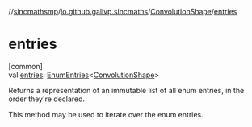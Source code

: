 //[sincmathsmp](../../../index.md)/[io.github.gallvp.sincmaths](../index.md)/[ConvolutionShape](index.md)/[entries](entries.md)

# entries

[common]\
val [entries](entries.md): [EnumEntries](https://kotlinlang.org/api/latest/jvm/stdlib/kotlin.enums/-enum-entries/index.html)&lt;[ConvolutionShape](index.md)&gt;

Returns a representation of an immutable list of all enum entries, in the order they're declared.

This method may be used to iterate over the enum entries.
